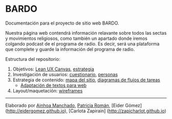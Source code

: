 # BARDO

Documentación para el proyecto de sitio web BARDO.

Nuestra página web contendrá información relavante sobre todos las sectas y movimientos religiosos, como también un apartado donde iremos colgando podcast de el programa de radio. Es decir, será una plataforma que complete y guarde la información del programa de radio. 

Estructura del repositorio:

1. Objetivos: [Lean UX Canvas](objetivos/leanuxcanvas.md), [estrategia](objetivos/documento-estrategia.md)
2. Investigación de usuarios: [cuestionario](investigacion/investigacion-de-usuarios.md), [personas](investigacion/personas.md)
2. Estrategia de contenido: [mapa del sitio](estrategiacontenidos/mapadelsitio.md), [diagramas de flujos de tareas](estrategiacontenidos/diagrama.md)
    - [Adaptación de textos para web](textos/adaptacion.md)   
3. Layout/maquetación: [wireframes](maquetacion/wireframes.md)

---

Elaborado por [Ainhoa Manchado](http://Ainhoa-M.github.io), [Patricia Román](http://PatriciaRomanP.github.io), [Eider Gómez] (http://eidergomez.github.io), [Carlota Zapirain] (http://zapicharlot.github.io)
